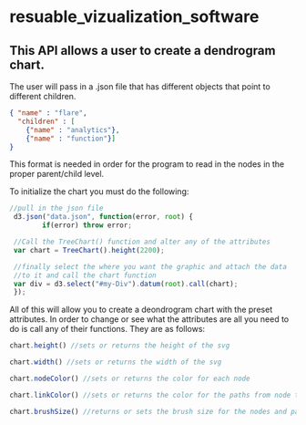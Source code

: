 # resuable_vizualization_software

## This API allows a user to create a dendrogram chart.

The user will pass in a .json file that has different objects that point
to different children.

````json
{ "name" : "flare",
  "children" : [
    {"name" : "analytics"},
    {"name" : "function"}]
}
````
This format is needed in order for the program to read in the nodes in
the proper parent/child level.

To initialize the chart you must do the following:

````javascript
//pull in the json file
 d3.json("data.json", function(error, root) {
        if(error) throw error;

 //Call the TreeChart() function and alter any of the attributes
 var chart = TreeChart().height(2200);

 //finally select the where you want the graphic and attach the data
 //to it and call the chart function
 var div = d3.select("#my-Div").datum(root).call(chart);
 });
````
All of this will allow you to create a deondrogram chart with the
preset attributes.  In order to change or see what the attributes are
all you need to do is call any of their functions.  They are as follows:

````javascript
chart.height() //sets or returns the height of the svg

chart.width() //sets or returns the width of the svg

chart.nodeColor() //sets or returns the color for each node

chart.linkColor() //sets or returns the color for the paths from node to node

chart.brushSize() //returns or sets the brush size for the nodes and paths

````